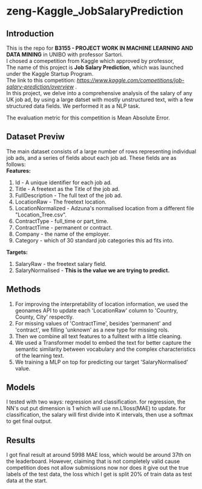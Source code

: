 # zeng-Kaggle_JobSalaryPrediction


## Introduction
This is the repo for **B3155 - PROJECT WORK IN MACHINE LEARNING AND DATA MINING** in UNIBO with professor Sartori.  
I chosed a comepetition from Kaggle which approved by professor,  
The name of this project is **Job Salary Prediction**, which was launched under the Kaggle Startup Program.  
The link to this competition: *https://www.kaggle.com/competitions/job-salary-prediction/overview* .  
In this project, we delve into a comprehensive analysis of the salary of any UK job ad, by using a large datset with mostly unstructured text, with a few structured data fields. We performed it as a NLP task.

The evaluation metric for this competition is Mean Absolute Error.

## Dataset Previw

The main dataset consists of a large number of rows representing individual job ads, and a series of fields about each job ad.  These fields are as follows:  
**Features:**
1. Id - A unique identifier for each job ad.
2. Title - A freetext as the Title of the job ad.
3. FullDescription - The full text of the job ad.
4. LocationRaw - The freetext location.
5. LocationNormalized - Adzuna's normalised location from a different file "Location_Tree.csv".
6. ContractType - full_time or part_time.
7. ContractTime - permanent or contract.
8. Company - the name of the employer.
9. Category - which of 30 standard job categories this ad fits into.

  
**Targets:**
1. SalaryRaw - the freetext salary field.
2. SalaryNormalised - **This is the value we are trying to predict.**


## Methods

1. For improving the interpretability of location information, we used the geonames API to update each 'LocationRaw' column to 'Country, County, City' respectly.
2. For missing values of 'ContractTime', besides 'permanent' and 'contract', we filling 'unknown' as a new type for missing rols.
3. Then we combine all text features to a fulltext with a little cleaning.
4. We used a Transformer model to embed the text for better capture the semantic similarity between vocabulary and the complex characteristics of the learning text.
5. We training a MLP on top for predicting our target 'SalaryNormalised' value.

## Models

I tested with two ways: regression and classification.
for regression, the NN's out put dimension is 1 which will use nn.L1loss(MAE) to update.
for classification, the salary will first divide into K intervals, then use a softmax to get final output.

## Results

I got final result at around 5998 MAE loss, which would be around 37th on the leaderboard. However, claiming that is not completely valid cause competition does not allow submissions now nor does it give out the true labels of the test data, the loss which I get is split 20% of train data as test data at the start.



